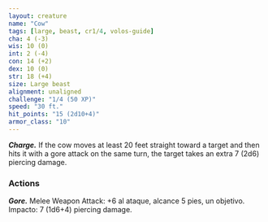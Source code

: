 ```yaml
---
layout: creature
name: "Cow"
tags: [large, beast, cr1/4, volos-guide]
cha: 4 (-3)
wis: 10 (0)
int: 2 (-4)
con: 14 (+2)
dex: 10 (0)
str: 18 (+4)
size: Large beast
alignment: unaligned
challenge: "1/4 (50 XP)"
speed: "30 ft."
hit_points: "15 (2d10+4)"
armor_class: "10"
---
```


***Charge.*** If the cow moves at least 20 feet straight toward a target and then hits it with a gore attack on the same turn, the target takes an extra 7 (2d6) piercing damage.

### Actions

***Gore.*** Melee Weapon Attack: +6 al ataque, alcance 5 pies, un objetivo. Impacto: 7 (1d6+4) piercing damage.